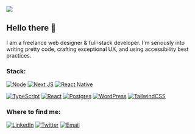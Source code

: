 [![](https://visitcount.itsvg.in/api?id=BirushaNdegeya&icon=5&color=3)](https://visitcount.itsvg.in)

## Hello there 👋

I am a freelance web designer & full-stack developer. I'm seriously into writing pretty code, crafting exceptional UX, and using accessibility best practices.

### Stack:

[![Node](https://img.shields.io/badge/Node.js-43853D?style=for-the-badge&logo=node.js&logoColor=white)](#)
[![Next JS](https://img.shields.io/badge/Next-black?style=for-the-badge&logo=next.js&logoColor=white)](#)
[![React Native](https://img.shields.io/badge/react_native-%2320232a.svg?style=for-the-badge&logo=react&logoColor=%2361DAFB)](#)

[![TypeScript](https://img.shields.io/badge/TypeScript-007ACC?style=for-the-badge&logo=typescript&logoColor=white)](#)
[![React](https://img.shields.io/badge/React-20232A?style=for-the-badge&logo=react&logoColor=61DAFB)](#)
[![Postgres](https://img.shields.io/badge/PostgreSQL-316192?style=for-the-badge&logo=postgresql&logoColor=white)](#)
[![WordPress](https://img.shields.io/badge/WordPress-%23117AC9.svg?style=for-the-badge&logo=WordPress&logoColor=white)](#)
[![TailwindCSS](https://img.shields.io/badge/tailwindcss-%2338B2AC.svg?style=for-the-badge&logo=tailwind-css&logoColor=white)](#)

### Where to find me:

[![LinkedIn](https://img.shields.io/badge/linkedin: @birushandegeya-%2300acee.svg?color=405DE6&style=for-the-badge&logo=linkedin&logoColor=white)](https://www.linkedin.com/in/birusha-ndegeya-243b032a9/)
[![Twitter](https://img.shields.io/badge/twitter: @Birushandegeya-%2300acee.svg?color=1DA1F2&style=for-the-badge&logo=twitter&logoColor=white)](https://twitter.com/BNdegeya62741/)
[![Email](https://img.shields.io/badge/gmail: @birushandegeya-%23EA4335.svg?style=for-the-badge&logo=gmail&logoColor=white)](mailto:birushandegeya@gmail.com)
